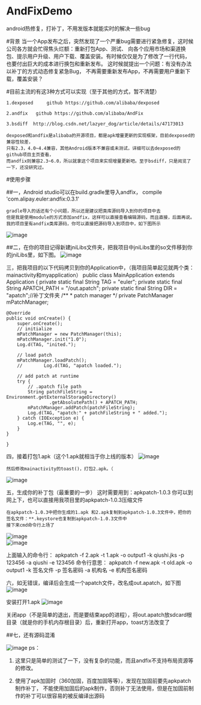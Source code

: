 # AndFixDemo
android热修复，打补丁，不用发版本就能实时的解决一些bug

#背景 
  当一个App发布之后，突然发现了一个严重bug需要进行紧急修复，这时候公司各方就会忙得焦头烂额：重新打包App、测试、
	向各个应用市场和渠道换包、提示用户升级、用户下载、覆盖安装。有时候仅仅是为了修改了一行代码，
	也要付出巨大的成本进行换包和重新发布。
  这时候就提出一个问题：有没有办法以补丁的方式动态修复紧急Bug，
	不再需要重新发布App，不再需要用户重新下载，覆盖安装？


#目前主流的有这3种方式可以实现（至于其他的方式，暂不清楚）

	1.dexposed     github https://github.com/alibaba/dexposed

	2.andfix   github https://github.com/alibaba/AndFix

	3.bsdiff  http://blog.csdn.net/lazyer_dog/article/details/47173013

	dexposed和andfix是alibaba的开源项目，都是apk增量更新的实现框架，目前dexposed的兼容性较差，
	只有2.3，4.0~4.4兼容，其他Android版本不兼容或未测试，详细可以去dexposed的github项目主页查看，
	而andfix则兼容2.3~6.0，所以就拿这个项目来实现增量更新吧。至于bsdiff，只是阅览了一下，还没研究过。



#使用步骤

##一，Android studio可以在build.gradle里导入andfix，
	  compile 'com.alipay.euler:andfix:0.3.1'

	gradle导入的话还有个小问题，所以还是建议把类库源码导入到你的项目中去
	但是我是使用module的方式添加andfix，这样可以直接查看编辑源码，而且直接，后面再说。
	我的项目里有andfix类库源码，你可以直接把源码导入到项目中，如下图所示
![image](https://github.com/qiushi123/AndFixDemo/blob/master/imagsDemo/1.png?raw=true)
	
	
##二，在你的项目记得新建jniLibs文件夹，把我项目中jniLibs里的so文件移到你的jniLibs里，如下图。
![image](https://github.com/qiushi123/AndFixDemo/blob/master/imagsDemo/2.png?raw=true)

三，把我项目的以下代码拷贝到你的Application中，（我项目简单起见就两个类：mainactivity和myapplication）
	public class MainApplication extends Application {
    private static final String TAG = "euler";
    private static final String APATCH_PATH = "/out.apatch";
    private static final String DIR = "apatch";//补丁文件夹
    /**
     * patch manager
     */
    private PatchManager mPatchManager;

    @Override
    public void onCreate() {
        super.onCreate();
        // initialize
        mPatchManager = new PatchManager(this);
        mPatchManager.init("1.0");
        Log.d(TAG, "inited.");

        // load patch
        mPatchManager.loadPatch();
        //        Log.d(TAG, "apatch loaded.");

        // add patch at runtime
        try {
            // .apatch file path
            String patchFileString = Environment.getExternalStorageDirectory()
                    .getAbsolutePath() + APATCH_PATH;
            mPatchManager.addPatch(patchFileString);
            Log.d(TAG, "apatch:" + patchFileString + " added.");
        } catch (IOException e) {
            Log.e(TAG, "", e);
        }
    }

    }

四，接着打包1.apk（这个1.apk就相当于你上线的版本）
![image](https://github.com/qiushi123/AndFixDemo/blob/master/imagsDemo/4.png?raw=true)

	然后修改mainactivity的toast()，打包2.apk。（
![image](https://github.com/qiushi123/AndFixDemo/blob/master/imagsDemo/5.png?raw=true)

五，生成你的补丁包（最重要的一步）
	这时需要用到：apkpatch-1.0.3 你可以到网上下，也可以直接用我项目里的apkpatch-1.0.3压缩文件
	
	在apkpatch-1.0.3中把你生成的1.apk 和2.apk复制到apkpatch-1.0.3文件中，把你的签名文件：**.keystore也复制到apkpatch-1.0.3文件中
	接下来cmd命令行上场了
![image](https://github.com/qiushi123/AndFixDemo/blob/master/imagsDemo/6.png?raw=true)	
![image](https://github.com/qiushi123/AndFixDemo/blob/master/imagsDemo/7.png?raw=true)	
	
上面输入的命令行：
	apkpatch -f 2.apk -t 1.apk -o output1 -k qiushi.jks -p 123456 -a qiushi -e 123456 
命令行意思：
	apkpatch -f new.apk -t old.apk -o output1 -k 签名文件 -p 签名密码 -a 机构名 -e 机构签名密码

	
六，如无错误，编译后会生成一个apatch文件，改名成out.apatch，如下图
![image](https://github.com/qiushi123/AndFixDemo/blob/master/imagsDemo/8.png?raw=true)

安装打开1.apk
![image](https://github.com/qiushi123/AndFixDemo/blob/master/imagsDemo/9.png?raw=true)

关闭app（不是简单的退出，而是要结束app的进程），将out.apatch放sdcard根目录（就是你的手机内存根目录）后，重新打开app，toast方法改变了
	

##七，还有源码混淆

![image](http://img.blog.csdn.net/20160410002230749?watermark/2/text/aHR0cDovL2Jsb2cuY3Nkbi5uZXQv/font/5a6L5L2T/fontsize/400/fill/I0JBQkFCMA==/dissolve/70/gravity/Center)
ps：

1. 这里只是简单的测试了一下，没有复杂的功能，而且andfix不支持布局资源等的修改。

2. 使用了apk加固时（360加固，百度加固等等），发现在加固前要先apkpatch制作补丁，
	不能使用加固后的apk制作，否则补丁无法使用，但是在加固前制作的补丁可以很容易的被反编译出源码








